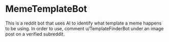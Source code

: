 # MemeTemplateBot

This is a reddit bot that uses AI to identify what template a meme happens to be using. In order to use, comment u/TemplateFinderBot under an image post on a verified subreddit.
